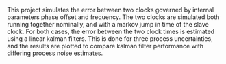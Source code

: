 This project simulates the error between two clocks governed by internal parameters phase offset and frequency. The two clocks are simulated both running together nominally, and with a markov jump in time of the slave clock. 
For both cases, the error between the two clock times is estimated using a linear kalman filters. This is done for three process uncertainties, and the results are plotted to compare kalman filter performance with differing 
process noise estimates. 